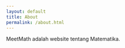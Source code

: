 ```yaml
---
layout: default
title: About
permalink: /about.html
---
```


MeetMath adalah website tentang Matematika.
